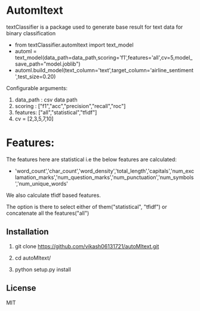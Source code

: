 # Automltext


textClassifier is a package used to generate base result for text data for binary classification

- from textClassifier.automltext import text_model
- automl = text_model(data_path=data_path,scoring='f1',features='all',cv=5,model_save_path="model.joblib")
- automl.build_model(text_column='text',target_column='airline_sentiment',test_size=0.20)

Configurable arguments:

1. data_path : csv data path
2. scoring : ["f1","acc","precision","recall","roc"]
3. features: ["all","statistical","tfidf"]
4. cv = [2,3,5,7,10]

# Features:
The features here are statistical i.e the below features are calculated:
- 'word_count','char_count','word_density','total_length','capitals','num_exclamation_marks','num_question_marks','num_punctuation','num_symbols','num_unique_words'

We also calculate tfidf based features.

The option is there to select either of them("statistical", "tfidf") or concatenate all the features("all")

## Installation
1. git clone https://github.com/vikash06131721/autoMltext.git

2. cd autoMltext/
3. python setup.py install
## License
MIT



